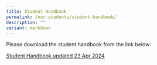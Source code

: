 ```yaml
---
title: Student Handbook
permalink: /our-students/student-handbook/
description: ""
variant: markdown
---
```

Please download the student handbook from the link below:  
  
[Student Handbook updated 23 Apr 2024](/files/Student_Handbook_23040204.pdf)
